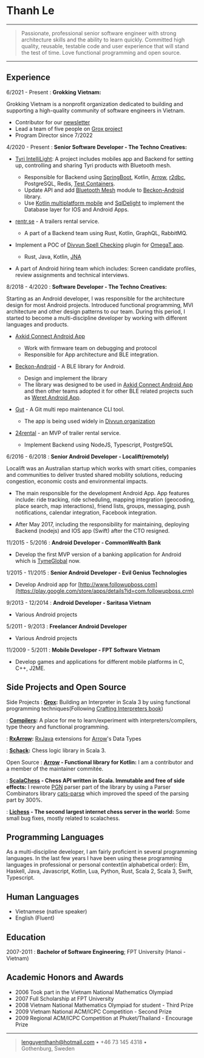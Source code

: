 Thanh Le
========

----

>  Passionate, professional senior software engineer with strong
>  architecture skills and the ability to learn quickly. Committed
>  high quality, reusable, testable code and user experience that
>  will stand the test of time. Love functional programming and
>  open source.

----


Experience
----------

6/2021 - Present
: **Grokking Vietnam:**

Grokking Vietnam is a nonprofit organization dedicated to building and supporting a high-quality community of software engineers in Vietnam.

* Contributor for our [newsletter](http://newsletter.grokking.org/)
* Lead a team of five people on [Grox project](https://github.com/grokking-vietnam/grox)
* Program Director since 7/2022

4/2020 - Present
:   **Senior Software Developer - The Techno Creatives:**

* [Tyri IntelliLight](https://www.tyrilights.com/intellilight/): A project includes mobiles app and Backend for setting up, controlling and sharing Tyri products with Bluetooth mesh.

  - Responsible for Backend using [SpringBoot](https://spring.io/projects/spring-boot), Kotlin, [Arrow](https://github.com/arrow-kt/arrow/), [r2dbc](https://r2dbc.io/), PostgreSQL, Redis, [Test Containers](https://www.testcontainers.org/).
  - Update API and add [Bluetooth Mesh](https://en.wikipedia.org/wiki/Bluetooth_mesh_networking) module to [Beckon-Android](https://github.com/technocreatives/beckon-android) library.
  - Use [Kotlin multiplatform mobile](https://kotlinlang.org/docs/multiplatform-mobile-getting-started.html) and [SqlDelight](https://cashapp.github.io/sqldelight/) to implement the Database layer for IOS and Android Apps.

* [rentr.se](https://rentr.se) - A trailers rental service.

  - A part of a Backend team using Rust, Kotlin, GraphQL, RabbitMQ.

* Implement a POC of [Divvun Spell Checking](https://github.com/divvun/divvunspell) plugin for [OmegaT app](https://omegat.org/).
  - Rust, Java, Kotlin, [JNA](https://github.com/java-native-access/jna)

* A part of Android hiring team which includes: Screen candidate profiles, review assignments and technical interviews.

8/2018 - 4/2020
:   **Software Developer - The Techno Creatives:**

Starting as an Android developer, I was responsible for the architecture design for most Android projects. Introduced functional programming, MVI architecture and other design patterns to our team. During this period, I started to become a multi-discipline developer by working with different languages and products.

* [Axkid Connect Android App](https://axkid.com/sv/product/axkid-connect/)

  - Work with firmware team on debugging and protocol
  - Responsible for App architecture and BLE integration.

* [Beckon-Android](https://github.com/technocreatives/beckon-android) - A BLE library for Android.

  - Design and implement the library
  - The library was designed to be used in [Axkid Connect Android App](https://axkid.com/sv/product/axkid-connect/) and then other teams adopted it for other BLE related projects such as [Weret Android App](https://play.google.com/store/apps/details?id=com.weret.app).

* [Gut](https://github.com/divvun/gut) -  A Git multi repo maintenance CLI tool.

  - The app is being used widely in [Divvun organization](https://divvun.no/en/index.html)

* [24rental](https://www.24rental.se/) - an MVP of trailer rental service.

  - Implement Backend using NodeJS, Typescript, PostgreSQL

6/2016 - 6/2018
:   **Senior Android Developer - Localift(remotely)**

Localift was an Australian startup which works with smart cities, companies and communities to deliver trusted shared mobility solutions, reducing congestion, economic costs and environmental impacts.

- The main responsible for the development Android App. App features include: ride tracking, ride scheduling, mapping integration (geocoding, place search, map interactions), friend lists, groups, messaging, push notifications, calendar integration, Facebook integration.

- After May 2017, including the responsibility for maintaining, deploying Backend (nodejs) and IOS app (Swift) after the CTO resigned.


11/2015 - 5/2016
:   **Android Developer - CommonWealth Bank**

- Develop the first MVP version of a banking application for Android which is [TymeGlobal](https://www.tyme.com/) now.


1/2015 - 11/2015
:   **Senior Android Developer - Evil Genius Technologies**

- Develop Android app for [http://www.followupboss.com](https://play.google.com/store/apps/details?id=com.followupboss.crm)


9/2013 - 12/2014
:   **Android Developer - Saritasa Vietnam**

- Various Android projects


5/2011 - 9/2013
:   **Freelancer Android Developer**

- Various Android projects


11/2009 - 5/2011
:   **Mobile Developer - FPT Software Vietnam**

- Develop games and applications for different mobile platforms in C, C++, J2ME.

Side Projects and Open Source
-----------------------------

Side Projects
:   **[Grox](https://github.com/grokking-vietnam/grox):** Building an Interpreter in Scala 3 by using functional programming techniques(Following [Crafting Interpreters book](https://craftinginterpreters.com/))

:   **[Compilers](https://github.com/lenguyenthanh/compilers):** A place for me to learn/experiment with
        interpreters/compilers, type theory and functional programming.

:   **[RxArrow](https://github.com/lenguyenthanh/RxArrow):** [RxJava](https://github.com/ReactiveX/rxjava) extensions for [Arrow](https://github.com/arrow-kt/arrow/)'s Data Types

:   **[Schack](https://github.com/lenguyenthanh/schack):** Chess logic library in Scala 3.


Open Source
:   **[Arrow](https://github.com/arrow-kt/arrow/) - Functional library for Kotlin:**
    I am a contributor and a member of the maintainer commitée.

:   **[ScalaChess](https://github.com/lichess-org/scalachess) - Chess API written in Scala. Immutable and free of side effects:**
    I rewrote [PGN](https://en.wikipedia.org/wiki/Portable_Game_Notation) parser part of the library by using a Parser Combinators library [cats-parse](https://github.com/typelevel/cats-parse)
    which improved the speed of the parsing part by 300%.

:   **[Lichess](https://lichess.org/) - The second largest internet chess server in the world:**
    Some small bug fixes, mostly related to scalachess.


Programming Languages
---------------------

As a multi-discipline developer, I am fairly proficient in several programming languages.
In the last few years I have been using these programming languages in professional or personal context(in alphabetical order):
Elm, Haskell, Java, Javascript, Kotlin, Lua, Python, Rust, Scala 2, Scala 3, Swift, Typescript.


Human Languages
---------------

* Vietnamese (native speaker)
* English (Fluent)


Education
---------

2007-2011
:   **Bachelor of Software Engineering**; FPT University (Hanoi - Vietnam)

Academic Honors and Awards
-------------------------

* 2006 Took part in the Vietnam National Mathematics Olympiad
* 2007 Full Scholarship at FPT University
* 2008 Vietnam National Mathematics Olympiad for student - Third Prize
* 2009 Vietnam National ACM/ICPC Competition - Second Prize
* 2009 Regional ACM/ICPC Competition at Phuket/Thailand - Encourage Prize

-------------------------

> <lenguyenthanh@hotmail.com> • +46 73 145 4318 •\
> Gothenburg, Sweden

